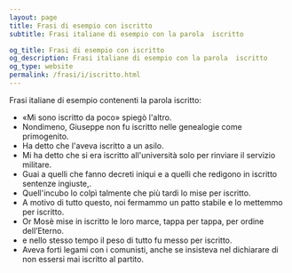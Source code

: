 ```yaml
---
layout: page
title: Frasi di esempio con iscritto 
subtitle: Frasi italiane di esempio con la parola  iscritto

og_title: Frasi di esempio con iscritto 
og_description: Frasi italiane di esempio con la parola  iscritto
og_type: website
permalink: /frasi/i/iscritto.html
---
```


Frasi italiane di esempio contenenti la parola iscritto:


- «Mi sono iscritto da poco» spiegò l'altro.
- Nondimeno, Giuseppe non fu iscritto nelle genealogie come primogenito.
- Ha detto che l'aveva iscritto a un asilo.
- Mi ha detto che si era iscritto all'università solo per rinviare il servizio militare.
- Guai a quelli che fanno decreti iniqui e a quelli che redigono in iscritto sentenze ingiuste,.
- Quell'incubo lo colpì talmente che più tardi lo mise per iscritto.
- A motivo di tutto questo, noi fermammo un patto stabile e lo mettemmo per iscritto.
- Or Mosè mise in iscritto le loro marce, tappa per tappa, per ordine dell’Eterno.
- e nello stesso tempo il peso di tutto fu messo per iscritto.
- Aveva forti legami con i comunisti, anche se insisteva nel dichiarare di non essersi mai iscritto al partito.
